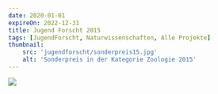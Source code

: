 ```yaml
---
date: 2020-01-01
expireOn: 2022-12-31
title: Jugend Forscht 2015
tags: [JugendForscht, Naturwissenschaften, Alle Projekte]
thumbnail: 
    src: 'jugendforscht/sonderpreis15.jpg'
    alt: 'Sonderpreis in der Kategorie Zoologie 2015' 
---
```



<img src = "/images/jugendforscht/sonderpreis15.jpg">